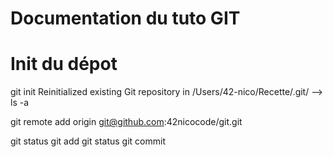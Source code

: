 # Documentation du tuto GIT 

# Init du dépot 

git init 
Reinitialized existing Git repository in /Users/42-nico/Recette/.git/ 
--> ls -a


git remote add origin git@github.com:42nicocode/git.git    

git status 
git add 
git status 
git commit


